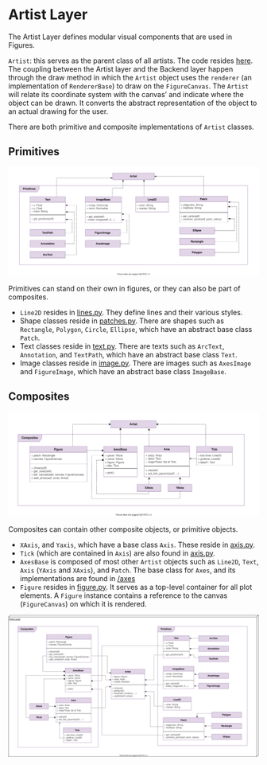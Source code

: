# Artist Layer

The Artist Layer defines modular visual components that are used in Figures.

`Artist`: this serves as the parent class of all artists. The code resides [here](https://github.com/matplotlib/matplotlib/blob/master/lib/matplotlib/artist.py). The coupling between the Artist layer and the Backend layer happen through the draw method in which the `Artist` object uses the `renderer` (an implementation of `RendererBase`) to draw on the `FigureCanvas`. The `Artist` will relate its coordinate system with the canvas’ and indicate where the object can be drawn. It converts the abstract representation of the object to an actual drawing for the user. 

There are both primitive and composite implementations of `Artist` classes.

## Primitives

![Artist Layer UML - Primitives](./img/UML_Artist_Layer_Primitive.svg)

Primitives can stand on their own in figures, or they can also be part of composites.

- `Line2D` resides in [lines.py](https://github.com/matplotlib/matplotlib/blob/master/lib/matplotlib/lines.py). They define lines and their various styles.
- Shape classes reside in [patches.py](https://github.com/matplotlib/matplotlib/blob/master/lib/matplotlib/patches.py). There are shapes such as `Rectangle`, `Polygon`, `Circle`, `Ellipse`, which have an abstract base class `Patch`.
- Text classes reside in [text.py](https://github.com/matplotlib/matplotlib/blob/master/lib/matplotlib/text.py). There are texts such as `ArcText`, `Annotation`, and `TextPath`, which have an abstract base class `Text`.
- Image classes reside in [image.py](https://github.com/matplotlib/matplotlib/blob/master/lib/matplotlib/image.py). There are images such as `AxesImage` and `FigureImage`, which have an abstract base class `ImageBase`.

## Composites

![Artist Layer UML - Composite](./img/UML_Artist_Layer_Composite.svg)

Composites can contain other composite objects, or primitive objects.

- `XAxis`, and `Yaxis`, which have a base class `Axis`. These reside in [axis.py](https://github.com/matplotlib/matplotlib/blob/master/lib/matplotlib/axis.py).
- `Tick` (which are contained in `Axis`) are also found in [axis.py](https://github.com/matplotlib/matplotlib/blob/master/lib/matplotlib/axis.py).
- `AxesBase` is composed of most other `Artist` objects such as `Line2D`, `Text`, `Axis` (`YAxis` and `XAxis`), and `Patch`. The base class for `Axes`, and its implementations are found in [/axes](https://github.com/matplotlib/matplotlib/blob/master/lib/matplotlib/axes)
- `Figure` resides in [figure.py](https://github.com/matplotlib/matplotlib/blob/master/lib/matplotlib/figure.py). It serves as a top-level container for all plot elements. A `Figure` instance contains a reference to the canvas (`FigureCanvas`) on which it is rendered.

![Artist Layer UML](./img/UML_Artist_Layer.svg)
